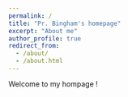 ```yaml
---
permalink: /
title: "Pr. Bingham's homepage"
excerpt: "About me"
author_profile: true
redirect_from: 
  - /about/
  - /about.html
---
```


Welcome to my hompage !